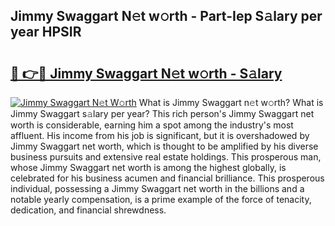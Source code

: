 ## Jimmy Swaggart N𝚎t w𝚘rth - Part-Iep S𝚊lary per year HPSIR

# <h2><a href="http://gc50ljr.nevu.top/?p=Jimmy+Swaggart">🔗 👉🔴 Jimmy Swaggart N𝚎t w𝚘rth - S𝚊lary</a></h2>

[![Jimmy Swaggart N𝚎t W𝚘rth](https://i.imgur.com/Oavwk0R.jpeg)](http://gc50ljr.nevu.top/?p=Jimmy+Swaggart)
What is Jimmy Swaggart n𝚎t w𝚘rth? What is Jimmy Swaggart s𝚊lary per year?
This rich person's Jimmy Swaggart net worth is considerable, earning him a spot among the industry's most affluent. His income from his job is significant, but it is overshadowed by Jimmy Swaggart net worth, which is thought to be amplified by his diverse business pursuits and extensive real estate holdings. This prosperous man, whose Jimmy Swaggart net worth is among the highest globally, is celebrated for his business acumen and financial brilliance. This prosperous individual, possessing a Jimmy Swaggart net worth in the billions and a notable yearly compensation, is a prime example of the force of tenacity, dedication, and financial shrewdness.
